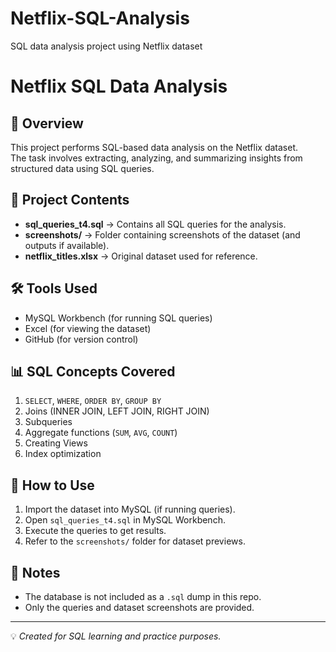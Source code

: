 # Netflix-SQL-Analysis
SQL data analysis project using Netflix dataset
# Netflix SQL Data Analysis

## 📌 Overview
This project performs SQL-based data analysis on the Netflix dataset.  
The task involves extracting, analyzing, and summarizing insights from structured data using SQL queries.

## 📂 Project Contents
- **sql_queries_t4.sql** → Contains all SQL queries for the analysis.
- **screenshots/** → Folder containing screenshots of the dataset (and outputs if available).
- **netflix_titles.xlsx** → Original dataset used for reference.

## 🛠 Tools Used
- MySQL Workbench (for running SQL queries)
- Excel (for viewing the dataset)
- GitHub (for version control)

## 📊 SQL Concepts Covered
1. `SELECT`, `WHERE`, `ORDER BY`, `GROUP BY`
2. Joins (INNER JOIN, LEFT JOIN, RIGHT JOIN)
3. Subqueries
4. Aggregate functions (`SUM`, `AVG`, `COUNT`)
5. Creating Views
6. Index optimization

## 🚀 How to Use
1. Import the dataset into MySQL (if running queries).
2. Open `sql_queries_t4.sql` in MySQL Workbench.
3. Execute the queries to get results.
4. Refer to the `screenshots/` folder for dataset previews.

## 📌 Notes
- The database is not included as a `.sql` dump in this repo.
- Only the queries and dataset screenshots are provided.

---
💡 *Created for SQL learning and practice purposes.*
